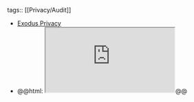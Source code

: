 tags:: [[Privacy/Audit]]

- [Exodus Privacy](https://exodus-privacy.eu.org/)
- @@html: <iframe src="https://reports.exodus-privacy.eu.org/" alt="Exodus Privacy Audit" class="browser-tab"></iframe>@@